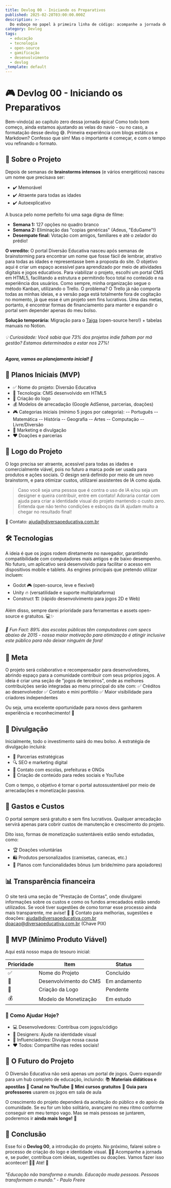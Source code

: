 ```yaml
---
title: Devlog 00 - Iniciando os Preparativos
published: 2025-02-28T03:00:00.000Z
description: >-
  Do esboço no papel à primeira linha de código: acompanhe a jornada de criação de um portal de jogos educativos gratuito que vai revolucionar o aprendizado no Brasil!
category: Devlog
tags:
  - educação
  - tecnologia
  - open-source
  - gamificação
  - desenvolvimento
  - devlog
_template: default
---
```



# 🎮 Devlog 00 - Iniciando os Preparativos
Bem-vindo(a) ao capítulo zero dessa jornada épica! Como todo bom começo, ainda estamos ajustando as velas do navio - ou no caso, a formatação desse devlog 😅. Primeira experiência com blogs estáticos e Markdown? Confesso que sim! Mas o importante é começar, e com o tempo vou refinando o formato.

## 📌 Sobre o Projeto
Depois de semanas de **brainstorms intensos** (e vários energéticos) nasceu um nome que precisava ser:
- ✔️ Memorável
- ✔️ Atraente para todas as idades
- ✔️ Autoexplicativo

A busca pelo nome perfeito foi uma saga digna de filme:
- **Semana 1:** 127 opções no quadro branco
- **Semana 2:** Eliminação das "copias genéricas" (Adeus, "EduGame"!)
- **Desempate final:** Votação com amigos, familiares e até o zelador do prédio!

**O veredito:** O portal Diversão Educativa nasceu após semanas de brainstorming para encontrar um nome que fosse fácil de lembrar, atrativo para todas as idades e representasse bem a proposta do site. O objetivo aqui é criar um espaço acessível para aprendizado por meio de atividades digitais e jogos educativos.
Para viabilizar o projeto, escolhi um portal CMS em HTML5, facilitando a estrutura e permitindo foco total no conteúdo e na experiência dos usuários.
Como sempre, minha organização segue o método Kanban, utilizando o Trello. O problema? O Trello já não comporta todas as minhas ideias, e a versão paga está totalmente fora de cogitação no momento, já que esse é um projeto sem fins lucrativos. Uma das metas, portanto, é encontrar formas de financiamento para manter e expandir o portal sem depender apenas do meu bolso.

**Solução temporária:** Migração para o [Taiga](https://taiga.io/) (open-source hero!) + tabelas manuais no Notion. 

###### _💡 *Curiosidade:* Você sabia que 73% dos projetos indie falham por má gestão? Estamos determinados a estar nos 27%!_

##### Agora, vamos ao planejamento inicial! 🎯

## 📝 Planos Iniciais (MVP)
- ✅ Nome do projeto: Diversão Educativa
- 🔧 Tecnologia: CMS desenvolvido em HTML5
- 🎨 Criação do logo
- 💰 Modelos de arrecadação (Google AdSense, parcerias, doações)
- 🎮 Categorias iniciais (mínimo 5 jogos por categoria):
-- Português
-- Matemática
-- História
-- Geografia
-- Artes
-- Computação
-- Livre/Diversão
- 📣 Marketing e divulgação
- ❤️ Doações e parcerias



## 🎨 Logo do Projeto
O logo precisa ser atraente, acessível para todas as idades e comercialmente viável, pois no futuro a marca pode ser usada para produtos e ações sociais.
O design será definido por meio de um novo brainstorm, e para otimizar custos, utilizarei assistentes de IA como ajuda.
>Caso você seja uma pessoa que é contra o uso de IA e/ou seja um designer e queira contribuir, entre em contato! Adoraria contar com ajuda para criar a identidade visual do projeto mantendo o custo zero. Entenda que não tenho condições e esboços da IA ajudam muito a chegar no resultado final!

📩 Contato: ajuda@diversaoeducativa.com.br



## 🛠️ Tecnologias
A ideia é que os jogos rodem diretamente no navegador, garantindo compatibilidade com computadores mais antigos e de baixo desempenho. No futuro, um aplicativo será desenvolvido para facilitar o acesso em dispositivos mobile e tablets.
As engines principais que pretendo utilizar incluem:
- Godot 🎮 (open-source, leve e flexível)
- Unity 🔥 (versatilidade e suporte multiplataforma)
- Construct 🏗️ (rápido desenvolvimento para jogos 2D e Web)

Além disso, sempre darei prioridade para ferramentas e assets open-source e gratuitos. 💻✨

###### 📱 *Fun Fact:* 89% das escolas públicas têm computadores com specs abaixo de 2015 - nossa maior motivação para otimização é atingir inclusive este público para não deixar ninguém de fora!

## 🎯 Meta
O projeto será colaborativo e recompensador para desenvolvedores, abrindo espaço para a comunidade contribuir com seus próprios jogos. A ideia é criar uma seção de "jogos de terceiros", onde as melhores contribuições serão integradas ao menu principal do site com:
✅ Créditos ao desenvolvedor ✅ Contato e mini portfólio ✅ Maior visibilidade para criadores independentes

Ou seja, uma excelente oportunidade para novos devs ganharem experiência e reconhecimento! 🚀



## 📢 Divulgação
Inicialmente, todo o investimento sairá do meu bolso. A estratégia de divulgação incluirá:
- 📌 Parcerias estratégicas
- 🔍 SEO e marketing digital
- 📧 Contato com escolas, prefeituras e ONGs
- 🎥 Criação de conteúdo para redes sociais e YouTube

Com o tempo, o objetivo é tornar o portal autossustentável por meio de arrecadações e monetização passiva.

## 💸 Gastos e Custos
O portal sempre será gratuito e sem fins lucrativos. Qualquer arrecadação servirá apenas para cobrir custos de manutenção e crescimento do projeto.

Dito isso, formas de monetização sustentáveis estão sendo estudadas, como:
- 🏆 Doações voluntárias
- 🛍️ Produtos personalizados (camisetas, canecas, etc.)
- 🚀 Planos com funcionalidades bônus (um bride/mimo para apoiadores)

## 📊 Transparência financeira
O site terá uma seção de "Prestação de Contas", onde divulgarei informações sobre os custos e como os fundos arrecadados estão sendo utilizados. Se você tiver sugestões de como tornar esse processo ainda mais transparente, me avise! 📩
📧 Contato para melhorias, sugestões e doações:
ajuda@diversaoeducativa.com.br
doacao@diversaoeducativa.com.br (Chave PIX)



## 🎯 MVP (Mínimo Produto Viável)
Aqui está nosso mapa do tesouro inicial:

| Prioridade | Item                  | Status       |
|------------|-----------------------|--------------|
| ✅          | Nome do Projeto       | Concluído    |
| 🔧          | Desenvolvimento do CMS| Em andamento |
| 🎨          | Criação da Logo       | Pendente     |
| 💰          | Modelo de Monetização | Em estudo    |


### 🤝 Como Ajudar Hoje?
- 💻 Desenvolvedores: Contribua com jogos/código
- 🎨 Designers: Ajude na identidade visual
- 📢 Influenciadores: Divulgue nossa causa
- ❤️ Todos: Compartilhe nas redes sociais!

## 🔮 O Futuro do Projeto
O Diversão Educativa não será apenas um portal de jogos. Quero expandir para um hub completo de educação, incluindo:
📚 **Materiais didáticos e apostilas** 🎥 **Canal no YouTube** 📖 **Mini cursos gratuitos** 📢 **Guia para professores** usarem os jogos em sala de aula

O crescimento do projeto dependerá da aceitação do público e do apoio da comunidade. Se eu for um lobo solitário, avançarei no meu ritmo conforme conseguir em meu tempo vago. Mas se mais pessoas se juntarem, poderemos ir **ainda mais longe!** 🚀

## 📌 Conclusão
Esse foi o **Devlog 00**, a introdução do projeto. No próximo, falarei sobre o processo de criação do logo e identidade visual. 🎨✨
Acompanhe a jornada e, se puder, contribua com ideias, sugestões ou doações. Vamos fazer isso acontecer! 🚀💙
Até! 👋

###### "Educação não transforma o mundo. Educação muda pessoas. Pessoas transformam o mundo." - Paulo Freire
